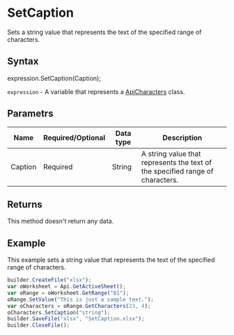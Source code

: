 # SetCaption

Sets a string value that represents the text of the specified range of characters.

## Syntax

expression.SetCaption(Caption);

`expression` - A variable that represents a [ApiCharacters](../ApiCharacters.md) class.

## Parametrs

| **Name** | **Required/Optional** | **Data type** | **Description** |
| ------------- | ------------- | ------------- | ------------- |
| Caption | Required | String | A string value that represents the text of the specified range of characters. |

## Returns

This method doesn't return any data.

## Example

This example sets a string value that represents the text of the specified range of characters.

```javascript
builder.CreateFile("xlsx");
var oWorksheet = Api.GetActiveSheet();
var oRange = oWorksheet.GetRange("B1");
oRange.SetValue("This is just a sample text.");
var oCharacters = oRange.GetCharacters(23, 4);
oCharacters.SetCaption("string");
builder.SaveFile("xlsx", "SetCaption.xlsx");
builder.CloseFile();
```